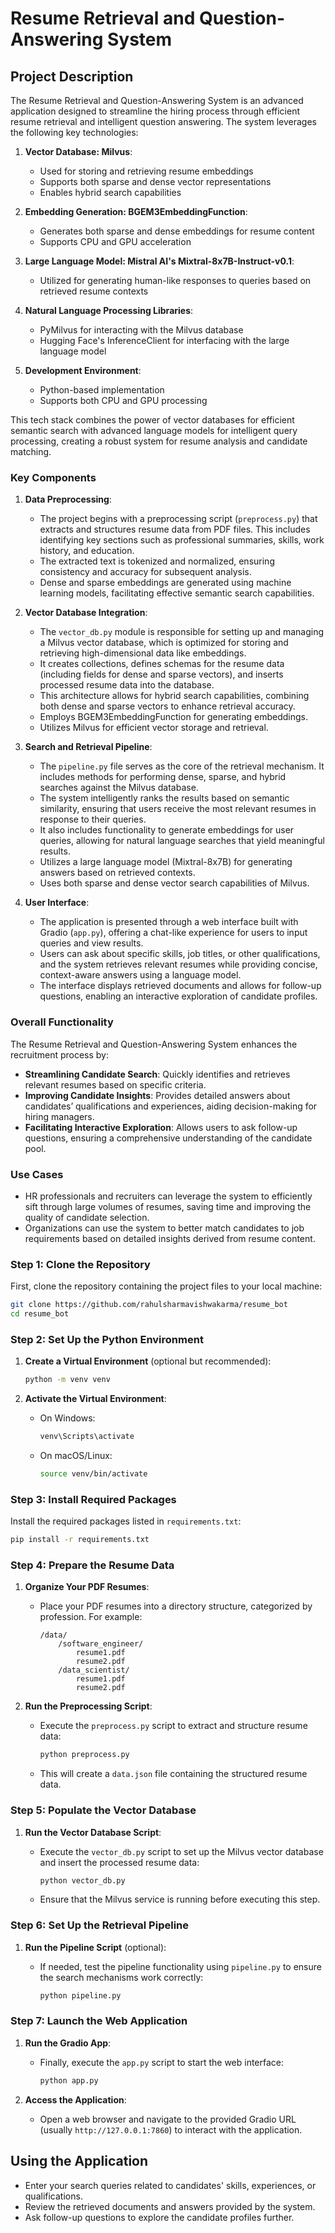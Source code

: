 # Resume Retrieval and Question-Answering System

## Project Description

The Resume Retrieval and Question-Answering System is an advanced application designed to streamline the hiring process through efficient resume retrieval and intelligent question answering. The system leverages the following key technologies:


1. **Vector Database: Milvus**:
   - Used for storing and retrieving resume embeddings
   - Supports both sparse and dense vector representations
   - Enables hybrid search capabilities

2. **Embedding Generation: BGEM3EmbeddingFunction**:
   - Generates both sparse and dense embeddings for resume content
   - Supports CPU and GPU acceleration

3. **Large Language Model: Mistral AI's Mixtral-8x7B-Instruct-v0.1**:
   - Utilized for generating human-like responses to queries based on retrieved resume contexts

4. **Natural Language Processing Libraries**:
   - PyMilvus for interacting with the Milvus database
   - Hugging Face's InferenceClient for interfacing with the large language model

5. **Development Environment**:
   - Python-based implementation
   - Supports both CPU and GPU processing

This tech stack combines the power of vector databases for efficient semantic search with advanced language models for intelligent query processing, creating a robust system for resume analysis and candidate matching.

### Key Components

1. **Data Preprocessing**:
   - The project begins with a preprocessing script (`preprocess.py`) that extracts and structures resume data from PDF files. This includes identifying key sections such as professional summaries, skills, work history, and education.
   - The extracted text is tokenized and normalized, ensuring consistency and accuracy for subsequent analysis.
   - Dense and sparse embeddings are generated using machine learning models, facilitating effective semantic search capabilities.

2. **Vector Database Integration**:
   - The `vector_db.py` module is responsible for setting up and managing a Milvus vector database, which is optimized for storing and retrieving high-dimensional data like embeddings.
   - It creates collections, defines schemas for the resume data (including fields for dense and sparse vectors), and inserts processed resume data into the database.
   - This architecture allows for hybrid search capabilities, combining both dense and sparse vectors to enhance retrieval accuracy.
   - Employs BGEM3EmbeddingFunction for generating embeddings.
   - Utilizes Milvus for efficient vector storage and retrieval.

3. **Search and Retrieval Pipeline**:
   - The `pipeline.py` file serves as the core of the retrieval mechanism. It includes methods for performing dense, sparse, and hybrid searches against the Milvus database.
   - The system intelligently ranks the results based on semantic similarity, ensuring that users receive the most relevant resumes in response to their queries.
   - It also includes functionality to generate embeddings for user queries, allowing for natural language searches that yield meaningful results.
   - Utilizes a large language model (Mixtral-8x7B) for generating answers based on retrieved contexts.
   - Uses both sparse and dense vector search capabilities of Milvus.

4. **User Interface**:
   - The application is presented through a web interface built with Gradio (`app.py`), offering a chat-like experience for users to input queries and view results.
   - Users can ask about specific skills, job titles, or other qualifications, and the system retrieves relevant resumes while providing concise, context-aware answers using a language model.
   - The interface displays retrieved documents and allows for follow-up questions, enabling an interactive exploration of candidate profiles.

### Overall Functionality

The Resume Retrieval and Question-Answering System enhances the recruitment process by:
- **Streamlining Candidate Search**: Quickly identifies and retrieves relevant resumes based on specific criteria.
- **Improving Candidate Insights**: Provides detailed answers about candidates’ qualifications and experiences, aiding decision-making for hiring managers.
- **Facilitating Interactive Exploration**: Allows users to ask follow-up questions, ensuring a comprehensive understanding of the candidate pool.

### Use Cases

- HR professionals and recruiters can leverage the system to efficiently sift through large volumes of resumes, saving time and improving the quality of candidate selection.
- Organizations can use the system to better match candidates to job requirements based on detailed insights derived from resume content.

### Step 1: Clone the Repository

First, clone the repository containing the project files to your local machine:

```bash
git clone https://github.com/rahulsharmavishwakarma/resume_bot
cd resume_bot
```

### Step 2: Set Up the Python Environment

1. **Create a Virtual Environment** (optional but recommended):

   ```bash
   python -m venv venv
   ```

2. **Activate the Virtual Environment**:
   - On Windows:

     ```bash
     venv\Scripts\activate
     ```
   - On macOS/Linux:

     ```bash
     source venv/bin/activate
     ```

### Step 3: Install Required Packages

Install the required packages listed in `requirements.txt`:

```bash
pip install -r requirements.txt
```

### Step 4: Prepare the Resume Data

1. **Organize Your PDF Resumes**:
   - Place your PDF resumes into a directory structure, categorized by profession. For example:

     ```
     /data/
         /software_engineer/
             resume1.pdf
             resume2.pdf
         /data_scientist/
             resume1.pdf
             resume2.pdf
     ```

2. **Run the Preprocessing Script**:
   - Execute the `preprocess.py` script to extract and structure resume data:

     ```bash
     python preprocess.py
     ```
   - This will create a `data.json` file containing the structured resume data.

### Step 5: Populate the Vector Database

1. **Run the Vector Database Script**:
   - Execute the `vector_db.py` script to set up the Milvus vector database and insert the processed resume data:

     ```bash
     python vector_db.py
     ```
   - Ensure that the Milvus service is running before executing this step.

### Step 6: Set Up the Retrieval Pipeline

1. **Run the Pipeline Script** (optional):
   - If needed, test the pipeline functionality using `pipeline.py` to ensure the search mechanisms work correctly:

     ```bash
     python pipeline.py
     ```

### Step 7: Launch the Web Application

1. **Run the Gradio App**:
   - Finally, execute the `app.py` script to start the web interface:

     ```bash
     python app.py
     ```

2. **Access the Application**:
   - Open a web browser and navigate to the provided Gradio URL (usually `http://127.0.0.1:7860`) to interact with the application.

## Using the Application

- Enter your search queries related to candidates' skills, experiences, or qualifications.
- Review the retrieved documents and answers provided by the system.
- Ask follow-up questions to explore the candidate profiles further.